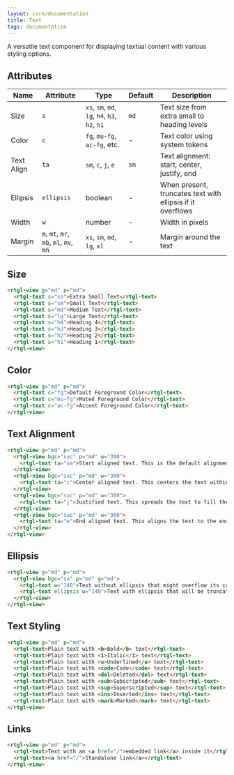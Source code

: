 ```yaml
---
layout: core/documentation
title: Text
tags: documentation
---
```


A versatile text component for displaying textual content with various styling options.

## Attributes

| Name | Attribute | Type | Default | Description |
|------|-----------|------|---------|-------------|
| Size | `s` | `xs`, `sm`, `md`, `lg`, `h4`, `h3`, `h2`, `h1` | `md` | Text size from extra small to heading levels |
| Color | `c` | `fg`, `mu-fg`, `ac-fg`, etc. | - | Text color using system tokens |
| Text Align | `ta` | `sm`, `c`, `j`, `e` | `sm` | Text alignment: start, center, justify, end |
| Ellipsis | `ellipsis` | boolean | - | When present, truncates text with ellipsis if it overflows |
| Width | `w` | number | - | Width in pixels |
| Margin | `m`, `mt`, `mr`, `mb`, `ml`, `mv`, `mh` | `xs`, `sm`, `md`, `lg`, `xl` | - | Margin around the text |

## Size

```html codePreview
<rtgl-view g="md" p="md">
  <rtgl-text s="xs">Extra Small Text</rtgl-text>
  <rtgl-text s="sm">Small Text</rtgl-text>
  <rtgl-text s="md">Medium Text</rtgl-text>
  <rtgl-text s="lg">Large Text</rtgl-text>
  <rtgl-text s="h4">Heading 4</rtgl-text>
  <rtgl-text s="h3">Heading 3</rtgl-text>
  <rtgl-text s="h2">Heading 2</rtgl-text>
  <rtgl-text s="h1">Heading 1</rtgl-text>
</rtgl-view>
```

## Color

```html codePreview
<rtgl-view g="md" p="md">
  <rtgl-text c="fg">Default Foreground Color</rtgl-text>
  <rtgl-text c="mu-fg">Muted Foreground Color</rtgl-text>
  <rtgl-text c="ac-fg">Accent Foreground Color</rtgl-text>
</rtgl-view>
```

## Text Alignment

```html codePreview
<rtgl-view g="md" p="md">
  <rtgl-view bgc="suc" p="md" w="300">
    <rtgl-text ta="sm">Start aligned text. This is the default alignment for text content.</rtgl-text>
  </rtgl-view>
  <rtgl-view bgc="suc" p="md" w="300">
    <rtgl-text ta="c">Center aligned text. This centers the text within its container.</rtgl-text>
  </rtgl-view>
  <rtgl-view bgc="suc" p="md" w="300">
    <rtgl-text ta="j">Justified text. This spreads the text to fill the width of the container evenly.</rtgl-text>
  </rtgl-view>
  <rtgl-view bgc="suc" p="md" w="300">
    <rtgl-text ta="e">End aligned text. This aligns the text to the end of its container.</rtgl-text>
  </rtgl-view>
</rtgl-view>
```

## Ellipsis

```html codePreview
<rtgl-view g="md" p="md">
  <rtgl-view bgc="su" p="md" g="md">
    <rtgl-text w="140">Text without ellipsis that might overflow its container</rtgl-text>
    <rtgl-text ellipsis w="140">Text with ellipsis that will be truncated with ellipsis when it overflows</rtgl-text>
  </rtgl-view>
</rtgl-view>
```

## Text Styling

```html codePreview
<rtgl-view g="md" p="md">
  <rtgl-text>Plain text with <b>Bold</b> text</rtgl-text>
  <rtgl-text>Plain text with <i>Italic</i> text</rtgl-text>
  <rtgl-text>Plain text with <u>Underlined</u> text</rtgl-text>
  <rtgl-text>Plain text with <code>Code</code> text</rtgl-text>
  <rtgl-text>Plain text with <del>Deleted</del> text</rtgl-text>
  <rtgl-text>Plain text with <sub>Subscripted</sub> text</rtgl-text>
  <rtgl-text>Plain text with <sup>Superscripted</sup> text</rtgl-text>
  <rtgl-text>Plain text with <ins>Inserted</ins> text</rtgl-text>
  <rtgl-text>Plain text with <mark>Marked</mark> text</rtgl-text>
</rtgl-view>
```

## Links

```html codePreview
<rtgl-view g="md" p="md">
  <rtgl-text>Text with an <a href="/">embedded link</a> inside it</rtgl-text>
  <rtgl-text><a href="/">Standalone link</a></rtgl-text>
</rtgl-view>
```
